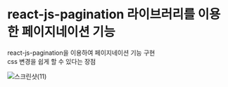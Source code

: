 # react-js-pagination 라이브러리를 이용한 페이지네이션 기능

react-js-pagination을 이용하여 페이지네이션 기능 구현 \
css 변경을 쉽게 할 수 있다는 장점

![스크린샷(11)](https://user-images.githubusercontent.com/115155803/213381633-bdf21c9d-7d85-44f2-a712-29c4ccb1cf32.png)
